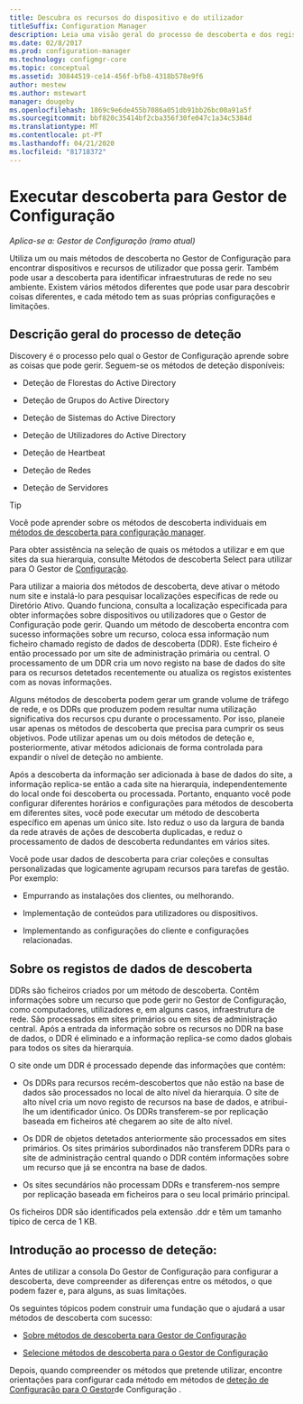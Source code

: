 ```yaml
---
title: Descubra os recursos do dispositivo e do utilizador
titleSuffix: Configuration Manager
description: Leia uma visão geral do processo de descoberta e dos registos de dados de descoberta.
ms.date: 02/8/2017
ms.prod: configuration-manager
ms.technology: configmgr-core
ms.topic: conceptual
ms.assetid: 30844519-ce14-456f-bfb8-4318b578e9f6
author: mestew
ms.author: mstewart
manager: dougeby
ms.openlocfilehash: 1869c9e6de455b7086a051db91bb26bc00a91a5f
ms.sourcegitcommit: bbf820c35414bf2cba356f30fe047c1a34c5384d
ms.translationtype: MT
ms.contentlocale: pt-PT
ms.lasthandoff: 04/21/2020
ms.locfileid: "81718372"
---
```

# <a name="run-discovery-for-configuration-manager"></a>Executar descoberta para Gestor de Configuração

*Aplica-se a: Gestor de Configuração (ramo atual)*

Utiliza um ou mais métodos de descoberta no Gestor de Configuração para encontrar dispositivos e recursos de utilizador que possa gerir. Também pode usar a descoberta para identificar infraestruturas de rede no seu ambiente. Existem vários métodos diferentes que pode usar para descobrir coisas diferentes, e cada método tem as suas próprias configurações e limitações.  

## <a name="overview-of-discovery"></a>Descrição geral do processo de deteção  
 Discovery é o processo pelo qual o Gestor de Configuração aprende sobre as coisas que pode gerir. Seguem-se os métodos de deteção disponíveis:  

-   Deteção de Florestas do Active Directory  

-   Deteção de Grupos do Active Directory  

-   Deteção de Sistemas do Active Directory  

-   Deteção de Utilizadores do Active Directory  

-   Deteção de Heartbeat  

-   Deteção de Redes  

-   Deteção de Servidores  

> [!TIP]  
>  Você pode aprender sobre os métodos de descoberta individuais em [métodos de descoberta para configuração manager](../../../../core/servers/deploy/configure/about-discovery-methods.md).  
>   
>  Para obter assistência na seleção de quais os métodos a utilizar e em que sites da sua hierarquia, consulte Métodos de descoberta Select para utilizar para O Gestor de [Configuração](../../../../core/servers/deploy/configure/select-discovery-methods-to-use.md).  

 Para utilizar a maioria dos métodos de descoberta, deve ativar o método num site e instalá-lo para pesquisar localizações específicas de rede ou Diretório Ativo. Quando funciona, consulta a localização especificada para obter informações sobre dispositivos ou utilizadores que o Gestor de Configuração pode gerir. Quando um método de descoberta encontra com sucesso informações sobre um recurso, coloca essa informação num ficheiro chamado registo de dados de descoberta (DDR). Este ficheiro é então processado por um site de administração primária ou central. O processamento de um DDR cria um novo registo na base de dados do site para os recursos detetados recentemente ou atualiza os registos existentes com as novas informações.  

 Alguns métodos de descoberta podem gerar um grande volume de tráfego de rede, e os DDRs que produzem podem resultar numa utilização significativa dos recursos cpu durante o processamento. Por isso, planeie usar apenas os métodos de descoberta que precisa para cumprir os seus objetivos. Pode utilizar apenas um ou dois métodos de deteção e, posteriormente, ativar métodos adicionais de forma controlada para expandir o nível de deteção no ambiente.  

 Após a descoberta da informação ser adicionada à base de dados do site, a informação replica-se então a cada site na hierarquia, independentemente do local onde foi descoberta ou processada. Portanto, enquanto você pode configurar diferentes horários e configurações para métodos de descoberta em diferentes sites, você pode executar um método de descoberta específico em apenas um único site. Isto reduz o uso da largura de banda da rede através de ações de descoberta duplicadas, e reduz o processamento de dados de descoberta redundantes em vários sites.  

 Você pode usar dados de descoberta para criar coleções e consultas personalizadas que logicamente agrupam recursos para tarefas de gestão. Por exemplo:  

-   Empurrando as instalações dos clientes, ou melhorando.  

-   Implementação de conteúdos para utilizadores ou dispositivos.  

-   Implementando as configurações do cliente e configurações relacionadas.

##  <a name="about-discovery-data-records"></a><a name="BKMK_DDRs"></a>Sobre os registos de dados de descoberta  
 DDRs são ficheiros criados por um método de descoberta. Contêm informações sobre um recurso que pode gerir no Gestor de Configuração, como computadores, utilizadores e, em alguns casos, infraestrutura de rede. São processados em sites primários ou em sites de administração central. Após a entrada da informação sobre os recursos no DDR na base de dados, o DDR é eliminado e a informação replica-se como dados globais para todos os sites da hierarquia.  

 O site onde um DDR é processado depende das informações que contém:  

-   Os DDRs para recursos recém-descobertos que não estão na base de dados são processados no local de alto nível da hierarquia. O site de alto nível cria um novo registo de recursos na base de dados, e atribui-lhe um identificador único. Os DDRs transferem-se por replicação baseada em ficheiros até chegarem ao site de alto nível.  

-   Os DDR de objetos detetados anteriormente são processados em sites primários. Os sites primários subordinados não transferem DDRs para o site de administração central quando o DDR contém informações sobre um recurso que já se encontra na base de dados.  

-   Os sites secundários não processam DDRs e transferem-nos sempre por replicação baseada em ficheiros para o seu local primário principal.  

Os ficheiros DDR são identificados pela extensão .ddr e têm um tamanho típico de cerca de 1 KB.  

## <a name="get-started-with-discovery"></a>Introdução ao processo de deteção:  
 Antes de utilizar a consola Do Gestor de Configuração para configurar a descoberta, deve compreender as diferenças entre os métodos, o que podem fazer e, para alguns, as suas limitações.  

Os seguintes tópicos podem construir uma fundação que o ajudará a usar métodos de descoberta com sucesso:  

-   [Sobre métodos de descoberta para Gestor de Configuração](../../../../core/servers/deploy/configure/about-discovery-methods.md)  

-   [Selecione métodos de descoberta para o Gestor de Configuração](../../../../core/servers/deploy/configure/select-discovery-methods-to-use.md)  

Depois, quando compreender os métodos que pretende utilizar, encontre orientações para configurar cada método em métodos de [deteção de Configuração para O Gestor](../../../../core/servers/deploy/configure/configure-discovery-methods.md)de Configuração .  
